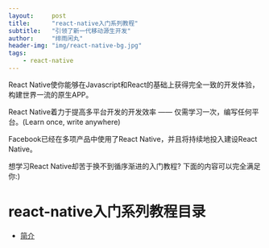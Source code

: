 ```yaml
---
layout:     post
title:      "react-native入门系列教程"
subtitle:   "引领了新一代移动源生开发"
author:     "绯雨闲丸"
header-img: "img/react-native-bg.jpg"
tags:
    - react-native
---
```


>

React Native使你能够在Javascript和React的基础上获得完全一致的开发体验，构建世界一流的原生APP。

React Native着力于提高多平台开发的开发效率 —— 仅需学习一次，编写任何平台。(Learn once, write anywhere)

Facebook已经在多项产品中使用了React Native，并且将持续地投入建设React Native。

想学习React Native却苦于换不到循序渐进的入门教程? 下面的内容可以完全满足你:)


# react-native入门系列教程目录

*   [简介][1]





[1]: http://cyqresig.github.io/2016/06/27/react-native-intro/



